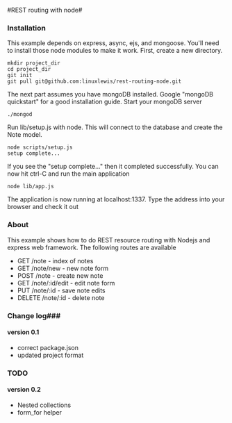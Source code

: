 #REST routing with node#
### Installation ###
This example depends on express, async, ejs, and mongoose. You'll need to install those node modules to make it work. First, create a new directory.

    mkdir project_dir
    cd project_dir
    git init
    git pull git@github.com:linuxlewis/rest-routing-node.git

The next part assumes you have mongoDB installed. Google "mongoDB quickstart" for a good installation guide.
Start your mongoDB server

    ./mongod

Run lib/setup.js with node. This will connect to the database and create the Note model.

    node scripts/setup.js
    setup complete...

If you see the "setup complete..." then it completed successfully. You can now hit ctrl-C and run the main application

    node lib/app.js

The application is now running at localhost:1337. Type the address into your browser and check it out


### About ###

This example shows how to do REST resource routing with Nodejs and express web framework.
The following routes are available

* GET /note - index of notes
* GET /note/new - new note form
* POST /note - create new note
* GET /note/:id/edit - edit note form
* PUT /note/:id - save note edits
* DELETE /note/:id - delete note

### Change log###
#### version 0.1 ####
* correct package.json
* updated project format

### TODO ###

#### version 0.2 ####
* Nested collections
* form_for helper




